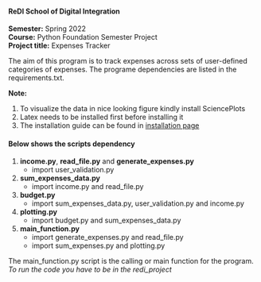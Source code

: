 #### **ReDI School of Digital Integration**
**Semester:** Spring 2022 <br>
**Course:** Python Foundation Semester Project <br>
**Project title:** Expenses Tracker

The aim of this program is to track expenses across sets of user-defined categories of expenses.
The programe dependencies are listed in the requirements.txt.

**Note:** <br>

1. To visualize the data in nice looking figure kindly install SciencePlots <br>
1. Latex needs to be installed first before installing it <br>
1. The installation guide can be found in [installation page](https://pypi.org/project/SciencePlots/)

#### Below shows the scripts dependency
1.  **income.py**, **read_file.py** and **generate_expenses.py**
    - import user_validation.py
1.  **sum_expenses_data.py**
    - import income.py and read_file.py
1.  **budget.py** 
    - import sum_expenses_data.py, user_validation.py and income.py
1.  **plotting.py**
    - import budget.py and sum_expenses_data.py
1.  **main_function.py**
    - import generate_expenses.py and read_file.py
    - import sum_expenses.py and plotting.py

The main_function.py script is the calling or main function for the program. 
*To run the code you have to be in the redi_project*
